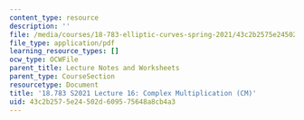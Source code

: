 ```yaml
---
content_type: resource
description: ''
file: /media/courses/18-783-elliptic-curves-spring-2021/43c2b2575e24502d609575648a8cb4a3_MIT18_783S21_notes16.pdf
file_type: application/pdf
learning_resource_types: []
ocw_type: OCWFile
parent_title: Lecture Notes and Worksheets
parent_type: CourseSection
resourcetype: Document
title: '18.783 S2021 Lecture 16: Complex Multiplication (CM)'
uid: 43c2b257-5e24-502d-6095-75648a8cb4a3
---
```

